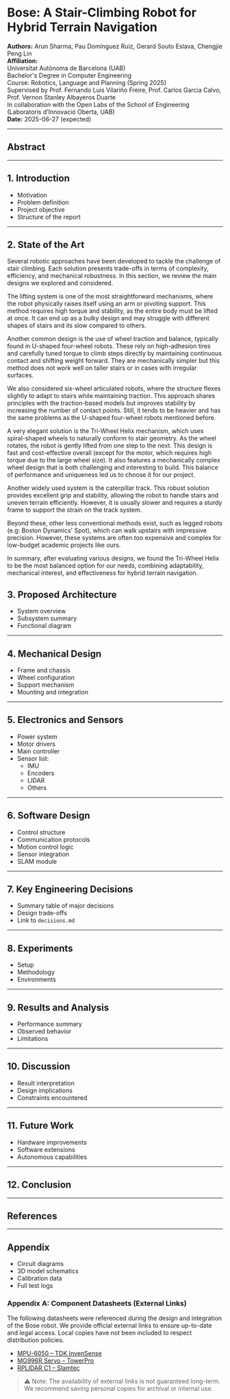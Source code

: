 # Bose: A Stair-Climbing Robot for Hybrid Terrain Navigation

**Authors:** Arun Sharma, Pau Domínguez Ruiz, Gerard Souto Eslava, Chengjie Peng Lin  
**Affiliation:**  
Universitat Autònoma de Barcelona (UAB)  
Bachelor's Degree in Computer Engineering  
Course: Robotics, Language and Planning (Spring 2025)  
Supervised by Prof. Fernando Luis Vilariño Freire, Prof. Carlos Garcia Calvo, Prof. Vernon Stanley Albayeros Duarte  
In collaboration with the Open Labs of the School of Engineering (Laboratoris d’Innovació Oberta, UAB)  
**Date:** 2025-06-27 (expected)

---

## Abstract

---

## 1. Introduction
- Motivation
- Problem definition
- Project objective
- Structure of the report
---

## 2. State of the Art

Several robotic approaches have been developed to tackle the challenge of stair climbing. Each solution presents trade-offs in terms of complexity, efficiency, and mechanical robustness. In this section, we review the main designs we explored and considered.

The  lifting system is one of the most straightforward mechanisms, where the robot physically raises itself using an arm or pivoting support. This method requires high torque and stability, as the entire body must be lifted at once. It can end up as a bulky design and may struggle with different shapes of stairs and its slow compared to others.

Another common design is the use of wheel traction and balance, typically found in U-shaped four-wheel robots. These rely on high-adhesion tires and carefully tuned torque to climb steps directly by maintaining continuous contact and shifting weight forward. They are mechanically simpler but this method does not work well on taller stairs or in cases with irregular surfaces.

We also considered six-wheel articulated robots, where the structure flexes slightly to adapt to stairs while maintaining traction. This approach shares principles with the traction-based models but improves stability by increasing the number of contact points. Still, it tends to be heavier and has the same problems as the U-shaped four-wheel robots mentioned before.

A very  elegant solution is the Tri-Wheel Helix mechanism, which uses spiral-shaped wheels to naturally conform to stair geometry. As the wheel rotates, the robot is gently lifted from one step to the next. This design is fast and cost-effective overall (except for the motor, which requires high torque due to the large wheel size). It also features a mechanically complex wheel design that is both challenging and interesting to build. This balance of performance and uniqueness led us to choose it for our project.

Another widely used system is the caterpillar track. This robust solution provides excellent grip and stability, allowing the robot to handle stairs and uneven terrain efficiently. However, it is usually slower and requires a sturdy frame to support the strain on the track system.

Beyond these, other less conventional methods exist, such as legged robots (e.g: Boston Dynamics' Spot), which can walk upstairs with impressive precision. However, these systems are often too expensive and complex for low-budget academic projects like ours.

In summary, after evaluating various designs, we found the Tri-Wheel Helix to be the most balanced option for our needs, combining adaptability, mechanical interest, and effectiveness for hybrid terrain navigation.

## 3. Proposed Architecture
- System overview
- Subsystem summary
- Functional diagram

---

## 4. Mechanical Design
- Frame and chassis
- Wheel configuration
- Support mechanism
- Mounting and integration
---

## 5. Electronics and Sensors
- Power system
- Motor drivers
- Main controller
- Sensor list:
  - IMU
  - Encoders
  - LIDAR
  - Others
---

## 6. Software Design
- Control structure
- Communication protocols
- Motion control logic
- Sensor integration
- SLAM module
---

## 7. Key Engineering Decisions
- Summary table of major decisions
- Design trade-offs
- Link to `decisions.md`
---

## 8. Experiments
- Setup
- Methodology
- Environments

---

## 9. Results and Analysis
- Performance summary
- Observed behavior
- Limitations
---

## 10. Discussion
- Result interpretation
- Design implications
- Constraints encountered
---

## 11. Future Work
- Hardware improvements
- Software extensions
- Autonomous capabilities
---

## 12. Conclusion

---

## References

---

## Appendix
- Circuit diagrams
- 3D model schematics
- Calibration data
- Full test logs


### Appendix A: Component Datasheets (External Links)

The following datasheets were referenced during the design and integration of the Bose robot. We provide official external links to ensure up-to-date and legal access. Local copies have not been included to respect distribution policies.

- [MPU-6050 – TDK InvenSense](https://)
- [MG996R Servo – TowerPro](https:/)
- [RPLIDAR C1 – Slamtec](https)  

> ⚠️ Note: The availability of external links is not guaranteed long-term. We recommend saving personal copies for archival or internal use.
